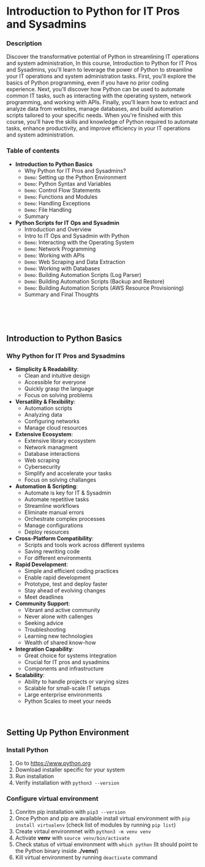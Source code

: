 # Introduction to Python for IT Pros and Sysadmins

### Description
Discover the transformative potential of Python in streamlining IT operations and system administration, In this course, Introduction to Python for IT Pros and Sysadmins, you'll learn to leverage the power of Python to streamline your IT operations and system administration tasks. First, you'll explore the basics of Python programming, even if you have no prior coding experience. Next, you'll discover how Python can be used to automate common IT tasks, such as interacting with the operating system, network programming, and working with APIs. Finally, you'll learn how to extract and analyze data from websites, manage databases, and build automation scripts tailored to your specific needs. When you're finished with this course, you'll have the skills and knowledge of Python required to automate tasks, enhance productivity, and improve efficiency in your IT operations and system administration.

### Table of contents
- **Introduction to Python Basics**
  - Why Python for IT Pros and Sysadmins?
  - `Demo`: Setting up the Python Environment
  - `Demo`: Python Syntax and Variables		
  - `Demo`: Control Flow Statements
  - `Demo`: Functions and Modules
  - `Demo`: Handling Exceptions
  - `Demo`: File Handling
  - Summary		
- **Python Scripts for IT Ops and Sysadmin**		
  - Introduction and Overview
  - Intro to IT Ops and Sysadmin with Python
  - `Demo`: Interacting with the Operating System
  - `Demo`: Network Programming
  - `Demo`: Working with APIs
  - `Demo`: Web Scraping and Data Extraction
  - `Demo`: Working with Databases
  - `Demo`: Building Automation Scripts (Log Parser)
  - `Demo`: Building Automation Scripts (Backup and Restore)
  - `Demo`: Building Automation Scripts (AWS Resource Provisioning)
  - Summary and Final Thoughts


<br><br><br>

## **Introduction to Python Basics**		
### Why Python for IT Pros and Sysadmins
- **Simplicity & Readability**: 
  - Clean and intuitive design
  - Accessible for everyone
  - Quickly grasp the language
  - Focus on solving problems
- **Versatility & Flexibility**:
  - Automation scripts
  - Analyzing data
  - Configuring networks
  - Manage cloud resources
- **Extensive Ecosystem**:
  - Extensive library ecosystem
  - Network managment
  - Database interactions
  - Web scraping
  - Cybersecurity
  - Simplify and accelerate your tasks
  - Focus on solving challanges
- **Automation & Scripting**:
  - Automate is key for IT & Sysadmin
  - Automate repetitive tasks
  - Streamline workflows
  - Eliminate manual errors
  - Orchestrate complex processes
  - Manage configurations
  - Deploy resources
- **Cross-Platform Compatibility**:
  - Scripts and tools work across different systems
  - Saving rewriting code
  - For different environments
- **Rapid Development**:
  - Simple and efficient coding practices
  - Enable rapid development
  - Prototype, test and deploy faster
  - Stay ahead of evolving changes
  - Meet deadlines
- **Community Support**:
  - Vibrant and active community
  - Never alone with callenges
  - Seeking advice
  - Troubleshooting
  - Learning new technologies
  - Wealth of shared know-how
- **Integration Capability**:
  - Great choice for systems integration
  - Crucial for IT pros and sysadmins
  - Components and infrastructure
- **Scalability**: 
  - Ability to handle projects or varying sizes
  - Scalable for small-scale IT setups
  - Large enterprise environments
  - Python Scales to meet your needs


<br>

## Setting Up Python Environment
### Install Python
1. Go to https://www.python.org
2. Download installer specific for your system
3. Run installation
4. Verify installation with `python3 --version`
### Configure virtual environment
1. Conritm pip installation with `pip3 --version`
2. Once Python and pip are available install virtual environment with `pip install virtualenv` (check list of modules by running `pip list`)
3. Create virtaul environmnet with `python3 -m venv venv`
4. Activate **venv** with `source venv/bin/activate`
5. Check status of virtual environment with `which python` (It should point to the Python binary inside **./venv/**)
6. Kill virtual environment by running `deactivate` command